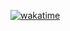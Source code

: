 [![wakatime](https://wakatime.com/badge/user/04064343-9b1c-4901-9a71-e052b1f52d64.svg)](https://wakatime.com/@04064343-9b1c-4901-9a71-e052b1f52d64)

<!--
**bojurgess/bojurgess** is a ✨ _special_ ✨ repository because its `README.md` (this file) appears on your GitHub profile.

Here are some ideas to get you started:

- 🔭 I’m currently working on ...
- 🌱 I’m currently learning ...
- 👯 I’m looking to collaborate on ...
- 🤔 I’m looking for help with ...
- 💬 Ask me about ...
- 📫 How to reach me: ...
- 😄 Pronouns: ...
- ⚡ Fun fact: ...
-->
